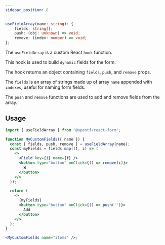 ```yaml
---
sidebar_position: 8
---
```


```ts
useFieldArray(name: string): {
    fields: string[];
    push: (obj: unknown) => void;
    remove: (index: number) => void;
};
```

The `useFieldArray` is a custom React `hook` function.

This hook is used to build `dynamic` fields for the form.

The hook returns an object containing `fields`, `push`, and `remove` props.

The `fields` is an array of strings made up of array `name` appended with `indexes`, useful for naming form fields.

The `push` and `remove` functions are used to add and remove fields from the array.

## Usage

```jsx
import { useFieldArray } from '@opentf/react-form';

function MyCustomFields({ name }) {
  const { fields, push, remove } = useFieldArray(name);
  const myFields = fields.map((f, i) => (
    <>
      <Field key={i} name={f} />
      <button type="button" onClick={() => remove(i)}>
        ❌
      </button>
    </>
  ));

  return (
    <>
      {myFields}
      <button type="button" onClick={() => push('')}>
        Add
      </button>
    </>
  );
}

<MyCustomFields name="items" />;
```
